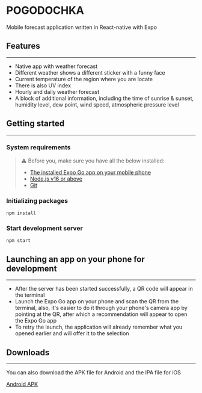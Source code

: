 # POGODOCHKA

Mobile forecast application written in React-native with Expo

## Features
---
- Native app with weather forecast
- Different weather shows a different sticker with a funny face
- Current temperature of the region where you are locate
- There is also UV index
- Hourly and daily weather forecast
- A block of additional information, including the time of sunrise & sunset, humidity level, dew point, wind speed, atmospheric pressure level

## Getting started
---
### System requirements
>:warning: Before you, make sure you have all the below installed:
>- [The installed Expo Go app on your mobile phone](https://expo.dev/client)
>- [Node.js v16 or above](https://nodejs.org/en/)
>- [Git](https://git-scm.com/)
  
### Initializing packages
    npm install

### Start development server
    npm start

## Launching an app on your phone for development
---
- After the server has been started successfully, a QR code will appear in the terminal
- Launch the Expo Go app on your phone and scan the QR from the terminal, also, it's easier to do it through your phone's camera app by pointing at the QR, after which a recommendation will appear to open the Expo Go app
- To retry the launch, the application will already remember what you opened earlier and will offer it to the selection

## Downloads
---
You can also download the APK file for Android and the IPA file for iOS

[Android APK](https://github.com/Baga9898/weather-native/blob/main/downloads/application-325b36c8-1182-41f3-bce6-4652c196a386.apk)